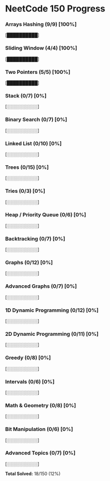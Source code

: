 # NeetCode 150 Progress

### Arrays Hashing (9/9) [100%]
[██████████]  

### Sliding Window (4/4) [100%]
[██████████]  

### Two Pointers (5/5) [100%]
[██████████]  

### Stack (0/7) [0%]
[░░░░░░░░░░]  

### Binary Search (0/7) [0%]
[░░░░░░░░░░]  

### Linked List (0/10) [0%]
[░░░░░░░░░░]  

### Trees (0/15) [0%]
[░░░░░░░░░░]  

### Tries (0/3) [0%]
[░░░░░░░░░░]  

### Heap / Priority Queue (0/6) [0%]
[░░░░░░░░░░]  

### Backtracking (0/7) [0%]
[░░░░░░░░░░]  

### Graphs (0/12) [0%]
[░░░░░░░░░░]  

### Advanced Graphs (0/7) [0%]
[░░░░░░░░░░]  

### 1D Dynamic Programming (0/12) [0%]
[░░░░░░░░░░]  

### 2D Dynamic Programming (0/11) [0%]
[░░░░░░░░░░]  

### Greedy (0/8) [0%]
[░░░░░░░░░░]  

### Intervals (0/6) [0%]
[░░░░░░░░░░]  

### Math & Geometry (0/8) [0%]
[░░░░░░░░░░]  

### Bit Manipulation (0/6) [0%]
[░░░░░░░░░░]  

### Advanced Topics (0/7) [0%]
[░░░░░░░░░░]  


**Total Solved:** 18/150 (12%)
